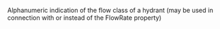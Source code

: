 ﻿Alphanumeric indication of the flow class of a hydrant (may be used in connection with or instead of the FlowRate property)